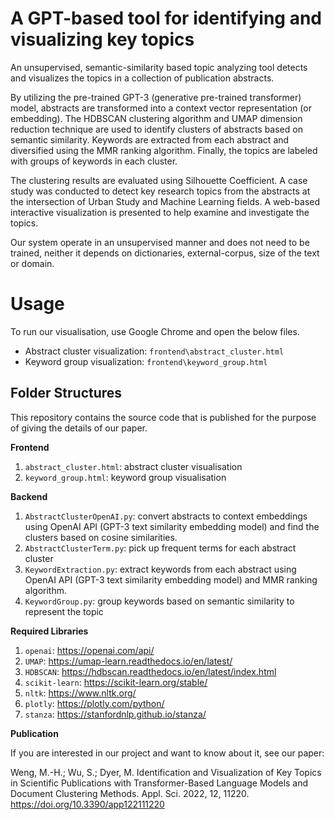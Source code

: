 # A GPT-based tool for identifying and visualizing key topics 
An unsupervised, semantic-similarity based topic analyzing tool detects and visualizes the topics in a collection of publication abstracts.

By utilizing the pre-trained GPT-3 (generative pre-trained transformer) model, abstracts are transformed into a context vector representation (or embedding). The HDBSCAN clustering algorithm and UMAP dimension reduction technique are used to identify clusters of abstracts based on semantic similarity. Keywords are extracted from each abstract and diversified using the MMR ranking algorithm. Finally, the topics are labeled with groups of keywords in each cluster.

The clustering results are evaluated using Silhouette Coefficient. A case study was conducted to detect key research topics from the abstracts at the intersection of Urban Study and Machine Learning fields. A web-based interactive visualization is presented to help examine and investigate the topics.

Our system operate in an unsupervised manner and does not need to be trained, neither it depends on dictionaries, external-corpus, size of the text or domain.

# Usage
To run our visualisation, use Google Chrome and open the below files. 
- Abstract cluster visualization: `frontend\abstract_cluster.html`
- Keyword group visualization: `frontend\keyword_group.html`

## Folder Structures
This repository contains the source code that is published for the purpose of giving the details of our paper. 

**Frontend**
1. `abstract_cluster.html`: abstract cluster visualisation
2. `keyword_group.html`: keyword group visualisation

**Backend**
1. `AbstractClusterOpenAI.py`: convert abstracts to context embeddings using OpenAI API (GPT-3 text similarity embedding model) and find the clusters based on cosine similarities.
2. `AbstractClusterTerm.py`: pick up frequent terms for each abstract cluster
3. `KeywordExtraction.py`: extract keywords from each abstract using OpenAI API (GPT-3 text similarity embedding model) and MMR ranking algorithm.
4. `KeywordGroup.py`: group keywords based on semantic similarity to represent the topic

**Required Libraries**
1. `openai`: https://openai.com/api/
2. `UMAP`: https://umap-learn.readthedocs.io/en/latest/
3. `HDBSCAN`: https://hdbscan.readthedocs.io/en/latest/index.html
4. `scikit-learn`: https://scikit-learn.org/stable/
5. `nltk`: https://www.nltk.org/
6. `plotly`: https://plotly.com/python/
7. `stanza`: https://stanfordnlp.github.io/stanza/

**Publication**

If you are interested in our project and want to know about it, see our paper:

Weng, M.-H.; Wu, S.; Dyer, M. Identification and Visualization of Key Topics in Scientific Publications with Transformer-Based Language Models and Document Clustering Methods. Appl. Sci. 2022, 12, 11220. https://doi.org/10.3390/app122111220

